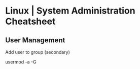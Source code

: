 # Linux | System Administration Cheatsheet


## User Management

Add user to group (secondary)

usermod -a -G <group> <user>
